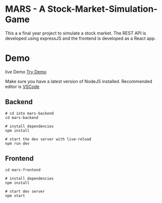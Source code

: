 # MARS - A Stock-Market-Simulation-Game

This a a final year project to simulate a stock market. The REST API is developed using expressJS and the frontend is developed as a React app.

# Demo
live Demo [Try Demo](https://stockex.netlify.com/)

Make sure you have a latest version of NodeJS installed. Recommended editor is [VSCode](https://code.visualstudio.com/)

## Backend

```
# cd into mars-backend
cd mars-backend

# install dependencies
npm install

# start the dev server with live-reload
npm run dev
```

## Frontend

```
cd mars-frontend

# install dependencies
npm install

# start dev server
npm start
```
